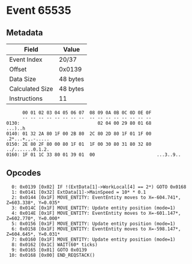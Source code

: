 # Event 65535

## Metadata

| Field           | Value    |
|-----------------|----------|
| Event Index     | 20/37    |
| Offset          | 0x0139   |
| Data Size       | 48 bytes |
| Calculated Size | 48 bytes |
| Instructions    | 11       |

```
      00 01 02 03 04 05 06 07  08 09 0A 0B 0C 0D 0E 0F
      -- -- -- -- -- -- -- --  -- -- -- -- -- -- -- --
0130:                             02 04 00 29 80 01 68           ...)..h
0140: 01 32 2A 80 1F 00 2B 80  2C 80 2D 80 1F 01 1F 00  .2*...+.,.-.....
0150: 2E 80 2F 80 00 80 1F 01  1F 00 30 80 31 80 32 80  ../.......0.1.2.
0160: 1F 01 1C 33 80 01 39 01  00                       ...3..9..       
```

## Opcodes

```
  0: 0x0139 [0x02] IF !(ExtData[1]->WorkLocal[4] == 2*) GOTO 0x0168
  1: 0x0141 [0x32] ExtData[1]->MainSpeed = 10* * 0.1
  2: 0x0144 [0x1F] MOVE_ENTITY: EventEntity moves to X=-604.741*, Z=603.338*, Y=0.035*
  3: 0x014C [0x1F] MOVE_ENTITY: Update entity position (mode=1)
  4: 0x014E [0x1F] MOVE_ENTITY: EventEntity moves to X=-601.147*, Z=602.770*, Y=0.000*
  5: 0x0156 [0x1F] MOVE_ENTITY: Update entity position (mode=1)
  6: 0x0158 [0x1F] MOVE_ENTITY: EventEntity moves to X=-598.147*, Z=604.645*, Y=0.031*
  7: 0x0160 [0x1F] MOVE_ENTITY: Update entity position (mode=1)
  8: 0x0162 [0x1C] WAIT(60* ticks)
  9: 0x0165 [0x01] GOTO 0x0139
 10: 0x0168 [0x00] END_REQSTACK()
```
